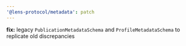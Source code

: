 ```yaml
---
'@lens-protocol/metadata': patch
---
```


**fix:** legacy `PublicationMetadataSchema` and `ProfileMetadataSchema` to replicate old discrepancies
